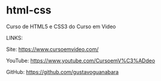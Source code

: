 # html-css
 Curso de HTML5 e CSS3 do Curso em Video


LINKS:

Site: https://www.cursoemvideo.com/

YouTube: https://www.youtube.com/CursoemV%C3%ADdeo

GitHub: https://github.com/gustavoguanabara